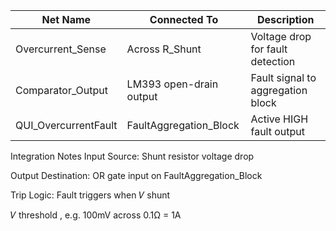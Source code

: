 | Net Name             | Connected To             | Description                          |
|----------------------|--------------------------|--------------------------------------|
| Overcurrent_Sense    | Across R_Shunt           | Voltage drop for fault detection     |
| Comparator_Output    | LM393 open-drain output  | Fault signal to aggregation block    |
| QUI_OvercurrentFault | FaultAggregation_Block   | Active HIGH fault output             |
Integration Notes
Input Source: Shunt resistor voltage drop

Output Destination: OR gate input on FaultAggregation_Block

Trip Logic: Fault triggers when 
𝑉
shunt
>
𝑉
threshold
, e.g. 100mV across 0.1Ω = 1A
